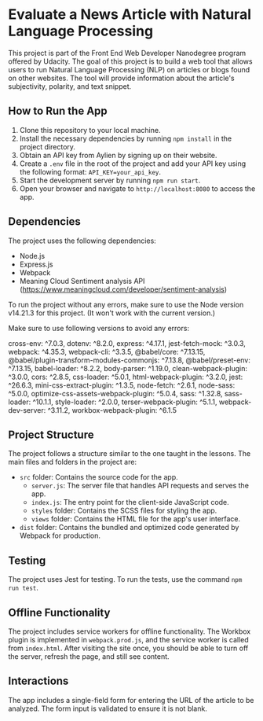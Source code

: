 # Evaluate a News Article with Natural Language Processing

This project is part of the Front End Web Developer Nanodegree program offered by Udacity. The goal of this project is to build a web tool that allows users to run Natural Language Processing (NLP) on articles or blogs found on other websites. The tool will provide information about the article's subjectivity, polarity, and text snippet.

## How to Run the App

1. Clone this repository to your local machine.
2. Install the necessary dependencies by running `npm install` in the project directory.
3. Obtain an API key from Aylien by signing up on their website.
4. Create a `.env` file in the root of the project and add your API key using the following format: `API_KEY=your_api_key`.
5. Start the development server by running `npm run start`.
6. Open your browser and navigate to `http://localhost:8080` to access the app.

## Dependencies

The project uses the following dependencies:

- Node.js
- Express.js
- Webpack
- Meaning Cloud Sentiment analysis API (https://www.meaningcloud.com/developer/sentiment-analysis)

To run the project without any errors, make sure to use the Node version v14.21.3 for this project. (It won't work with the current version.)

Make sure to use following versions to avoid any errors:

cross-env: ^7.0.3,
dotenv: ^8.2.0,
express: ^4.17.1,
jest-fetch-mock: ^3.0.3,
webpack: ^4.35.3,
webpack-cli: ^3.3.5,
@babel/core: ^7.13.15,
@babel/plugin-transform-modules-commonjs: ^7.13.8,
@babel/preset-env: ^7.13.15,
babel-loader: ^8.2.2,
body-parser: ^1.19.0,
clean-webpack-plugin: ^3.0.0,
cors: ^2.8.5,
css-loader: ^5.0.1,
html-webpack-plugin: ^3.2.0,
jest: ^26.6.3,
mini-css-extract-plugin: ^1.3.5,
node-fetch: ^2.6.1,
node-sass: ^5.0.0,
optimize-css-assets-webpack-plugin: ^5.0.4,
sass: ^1.32.8,
sass-loader: ^10.1.1,
style-loader: ^2.0.0,
terser-webpack-plugin: ^5.1.1,
webpack-dev-server: ^3.11.2,
workbox-webpack-plugin: ^6.1.5


## Project Structure

The project follows a structure similar to the one taught in the lessons. The main files and folders in the project are:

- `src` folder: Contains the source code for the app.
    - `server.js`: The server file that handles API requests and serves the app.
    - `index.js`: The entry point for the client-side JavaScript code.
    - `styles` folder: Contains the SCSS files for styling the app.
    - `views` folder: Contains the HTML file for the app's user interface.
- `dist` folder: Contains the bundled and optimized code generated by Webpack for production.

## Testing

The project uses Jest for testing. To run the tests, use the command `npm run test`.

## Offline Functionality

The project includes service workers for offline functionality. The Workbox plugin is implemented in `webpack.prod.js`, and the service worker is called from `index.html`. After visiting the site once, you should be able to turn off the server, refresh the page, and still see content.

## Interactions

The app includes a single-field form for entering the URL of the article to be analyzed. The form input is validated to ensure it is not blank.